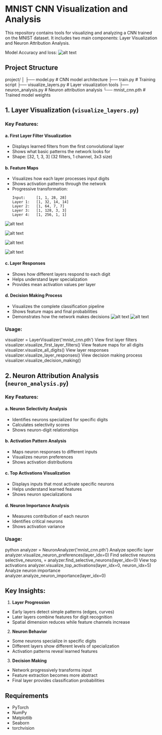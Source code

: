 # MNIST CNN Visualization and Analysis

This repository contains tools for visualizing and analyzing a CNN trained on the MNIST dataset. It includes two main components: Layer Visualization and Neuron Attribution Analysis.

Model Accuracy and loss:
![alt text](image-6.png)


## Project Structure
project/
│
├── model.py # CNN model architecture
├── train.py # Training script
├── visualize_layers.py # Layer visualization tools
├── neuron_analysis.py # Neuron attribution analysis
└── mnist_cnn.pth # Trained model weights


## 1. Layer Visualization (`visualize_layers.py`)

### Key Features:

#### a. First Layer Filter Visualization
- Displays learned filters from the first convolutional layer
- Shows what basic patterns the network looks for
- Shape: [32, 1, 3, 3] (32 filters, 1 channel, 3x3 size)

#### b. Feature Maps
- Visualizes how each layer processes input digits
- Shows activation patterns through the network
- Progressive transformation:
  ```
  Input:     [1, 1, 28, 28]
  Layer 1:   [1, 32, 14, 14]
  Layer 2:   [1, 64, 7, 7]
  Layer 3:   [1, 128, 3, 3]
  Layer 4:   [1, 256, 1, 1]
  ```
![alt text](image-2.png)

![alt text](image-3.png)

![alt text](image-4.png)

![alt text](image-5.png)


#### c. Layer Responses
- Shows how different layers respond to each digit
- Helps understand layer specialization
- Provides mean activation values per layer

#### d. Decision Making Process
- Visualizes the complete classification pipeline
- Shows feature maps and final probabilities
- Demonstrates how the network makes decisions
![alt text](image.png)
![alt text](image-1.png)
### Usage:
visualizer = LayerVisualizer('mnist_cnn.pth')
View first layer filters
visualizer.visualize_first_layer_filters()
View feature maps for all digits
visualizer.visualize_all_digits()
View layer responses
visualizer.visualize_layer_responses()
View decision making process
visualizer.visualize_decision_making()


## 2. Neuron Attribution Analysis (`neuron_analysis.py`)

### Key Features:

#### a. Neuron Selectivity Analysis
- Identifies neurons specialized for specific digits
- Calculates selectivity scores
- Shows neuron-digit relationships

#### b. Activation Pattern Analysis
- Maps neuron responses to different inputs
- Visualizes neuron preferences
- Shows activation distributions

#### c. Top Activations Visualization
- Displays inputs that most activate specific neurons
- Helps understand learned features
- Shows neuron specializations

#### d. Neuron Importance Analysis
- Measures contribution of each neuron
- Identifies critical neurons
- Shows activation variance

### Usage:
python
analyzer = NeuronAnalyzer('mnist_cnn.pth')
Analyze specific layer
analyzer.visualize_neuron_preferences(layer_idx=0)
Find selective neurons
selective_neurons, = analyzer.find_selective_neurons(layer_idx=0)
View top activations
analyzer.visualize_top_activations(layer_idx=0, neuron_idx=5)
Analyze neuron importance
analyzer.analyze_neuron_importance(layer_idx=0)

## Key Insights:

1. **Layer Progression**
- Early layers detect simple patterns (edges, curves)
- Later layers combine features for digit recognition
- Spatial dimension reduces while feature channels increase

2. **Neuron Behavior**
- Some neurons specialize in specific digits
- Different layers show different levels of specialization
- Activation patterns reveal learned features

3. **Decision Making**
- Network progressively transforms input
- Feature extraction becomes more abstract
- Final layer provides classification probabilities

## Requirements
- PyTorch
- NumPy
- Matplotlib
- Seaborn
- torchvision